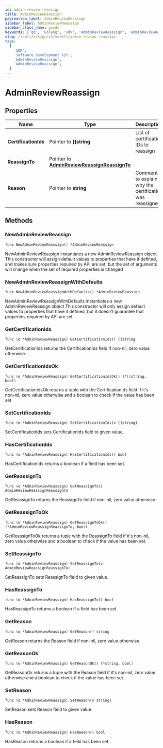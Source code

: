 ```yaml
---
id: admin-review-reassign
title: AdminReviewReassign
pagination_label: AdminReviewReassign
sidebar_label: AdminReviewReassign
sidebar_class_name: gosdk
keywords: ['go', 'Golang', 'sdk', 'AdminReviewReassign', 'AdminReviewReassign']
slug: /tools/sdk/go/v3/models/admin-review-reassign
tags:
  [
    'SDK',
    'Software Development Kit',
    'AdminReviewReassign',
    'AdminReviewReassign',
  ]
---
```


# AdminReviewReassign

## Properties

| Name | Type | Description | Notes |
| --- | --- | --- | --- |
| **CertificationIds** | Pointer to **[]string** | List of certification IDs to reassign | [optional] |
| **ReassignTo** | Pointer to [**AdminReviewReassignReassignTo**](admin-review-reassign-reassign-to) |  | [optional] |
| **Reason** | Pointer to **string** | Comment to explain why the certification was reassigned | [optional] |

## Methods

### NewAdminReviewReassign

`func NewAdminReviewReassign() *AdminReviewReassign`

NewAdminReviewReassign instantiates a new AdminReviewReassign object This constructor will assign default values to properties that have it defined, and makes sure properties required by API are set, but the set of arguments will change when the set of required properties is changed

### NewAdminReviewReassignWithDefaults

`func NewAdminReviewReassignWithDefaults() *AdminReviewReassign`

NewAdminReviewReassignWithDefaults instantiates a new AdminReviewReassign object This constructor will only assign default values to properties that have it defined, but it doesn't guarantee that properties required by API are set

### GetCertificationIds

`func (o *AdminReviewReassign) GetCertificationIds() []string`

GetCertificationIds returns the CertificationIds field if non-nil, zero value otherwise.

### GetCertificationIdsOk

`func (o *AdminReviewReassign) GetCertificationIdsOk() (*[]string, bool)`

GetCertificationIdsOk returns a tuple with the CertificationIds field if it's non-nil, zero value otherwise and a boolean to check if the value has been set.

### SetCertificationIds

`func (o *AdminReviewReassign) SetCertificationIds(v []string)`

SetCertificationIds sets CertificationIds field to given value.

### HasCertificationIds

`func (o *AdminReviewReassign) HasCertificationIds() bool`

HasCertificationIds returns a boolean if a field has been set.

### GetReassignTo

`func (o *AdminReviewReassign) GetReassignTo() AdminReviewReassignReassignTo`

GetReassignTo returns the ReassignTo field if non-nil, zero value otherwise.

### GetReassignToOk

`func (o *AdminReviewReassign) GetReassignToOk() (*AdminReviewReassignReassignTo, bool)`

GetReassignToOk returns a tuple with the ReassignTo field if it's non-nil, zero value otherwise and a boolean to check if the value has been set.

### SetReassignTo

`func (o *AdminReviewReassign) SetReassignTo(v AdminReviewReassignReassignTo)`

SetReassignTo sets ReassignTo field to given value.

### HasReassignTo

`func (o *AdminReviewReassign) HasReassignTo() bool`

HasReassignTo returns a boolean if a field has been set.

### GetReason

`func (o *AdminReviewReassign) GetReason() string`

GetReason returns the Reason field if non-nil, zero value otherwise.

### GetReasonOk

`func (o *AdminReviewReassign) GetReasonOk() (*string, bool)`

GetReasonOk returns a tuple with the Reason field if it's non-nil, zero value otherwise and a boolean to check if the value has been set.

### SetReason

`func (o *AdminReviewReassign) SetReason(v string)`

SetReason sets Reason field to given value.

### HasReason

`func (o *AdminReviewReassign) HasReason() bool`

HasReason returns a boolean if a field has been set.
